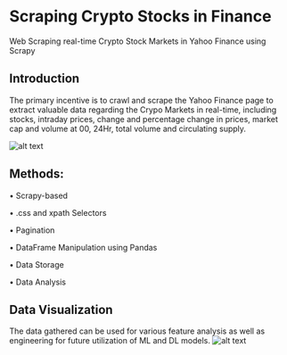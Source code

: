 # Scraping Crypto Stocks in Finance
Web Scraping real-time Crypto Stock Markets in Yahoo Finance using Scrapy

## Introduction
The primary incentive is to crawl and scrape the Yahoo Finance page to extract valuable data regarding the Crypo Markets in real-time, including stocks, intraday prices, change and percentage change in prices, market cap and volume at 00, 24Hr, total volume and circulating supply. 

![alt text]()

## Methods:
• Scrapy-based

• .css and xpath Selectors 

• Pagination 

• DataFrame Manipulation using Pandas

• Data Storage

• Data Analysis

## Data Visualization
The data gathered can be used for various feature analysis as well as engineering for future utilization of ML and DL models.
![alt text]()
